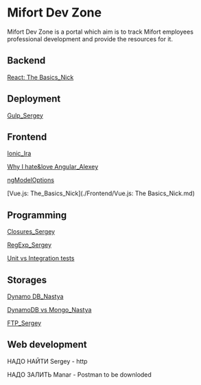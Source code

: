 # Mifort Dev Zone

Mifort Dev Zone is a portal which aim is to track Mifort employees professional development and provide the resources for it.

## Backend
[React: The Basics_Nick](./Backend/React:_TheBasics_Nick.md)

## Deployment
[Gulp_Sergey](./Deployment/Gulp_Sergey.md)

## Frontend
[Ionic_Ira](./Frontend/Ionic_Ira.md)

[Why I hate&love Angular_Alexey](./Frontend/Why_I_hate&love_Angular-Alexey.md)

[ngModelOptions](./Frontend/ngModelOptions.md)

[Vue.js: The_Basics_Nick](./Frontend/Vue.js: The Basics_Nick.md)

## Programming
[Closures_Sergey](./Programming/Closures_Sergey.md)

[RegExp_Sergey](.Programming/Closures_Sergey.md)

[Unit vs Integration tests](./Programming/Unit_vs_Integration_+_mock_vs_stub.md)

## Storages
[Dynamo DB_Nastya](./Storages/DynamoDB_Nastya.md)

[DynamoDB vs Mongo_Nastya](./Storages/ENG.DynamoDB_vs_MongoDB-Nastya.md)

[FTP_Sergey](./Storages/FTP_Sergey.md)

## Web development
НАДО НАЙТИ Sergey - http

НАДО ЗАЛИТЬ Manar - Postman to be downloded
